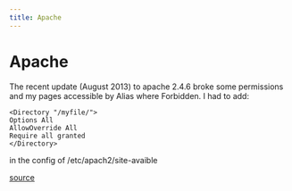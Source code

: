 ```yaml
---
title: Apache
---
```


# Apache
The recent update (August 2013) to apache 2.4.6 broke some permissions
and my pages accessible by Alias where Forbidden.
I had to add:

    <Directory "/myfile/">
    Options All
    AllowOverride All
    Require all granted
    </Directory>

in the config of /etc/apach2/site-avaible

[source](http://dabase.com/blog/AH01630:_client_denied_by_server_configuration/)
